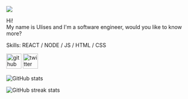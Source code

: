 ![](https://user-images.githubusercontent.com/102551141/168932447-992dbeda-9c7e-4050-9362-9b3397d2a096.png)

Hi!  
My name is Ulises and I'm a software engineer, would you like to know more?

Skills: REACT / NODE / JS / HTML / CSS



[<img src='https://cdn.jsdelivr.net/npm/simple-icons@3.0.1/icons/github.svg' alt='github' height='40'>](https://github.com/ohmy0pia)  [<img src='https://cdn.jsdelivr.net/npm/simple-icons@3.0.1/icons/twitter.svg' alt='twitter' height='40'>](https://twitter.com/ohmy0pia)  

![GitHub stats](https://github-readme-stats.vercel.app/api?username=ohmy0pia&show_icons=true&count_private=true)  

![GitHub streak stats](https://github-readme-streak-stats.herokuapp.com/?user=ohmy0pia)  


